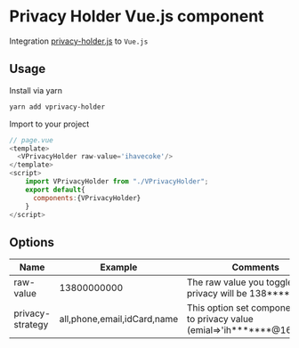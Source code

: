 # Privacy Holder Vue.js component

Integration [privacy-holder.js](https://github.com/ihavecoke/privacy-holder) to `Vue.js`

## Usage

Install via yarn 

```bash
yarn add vprivacy-holder
```

Import to your project

```javascript
// page.vue
<template>
  <VPrivacyHolder raw-value='ihavecoke'/>
</template>
<script>
    import VPrivacyHolder from "./VPrivacyHolder";
    export default{
      components:{VPrivacyHolder}
    }
</script>
```

## Options

| Name             | Example                     | Comments                                                     |
| ---------------- | --------------------------- | ------------------------------------------------------------ |
| raw-value        | 13800000000                 | The raw value you  toggle privacy will be 138****0000        |
| privacy-strategy | all,phone,email,idCard,name | This option set component how to privacy value (emial=>'ih*******@163.com') |